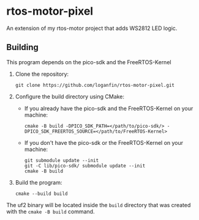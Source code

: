 # rtos-motor-pixel

An extension of my rtos-motor project that adds WS2812 LED logic.

## Building

This program depends on the pico-sdk and the FreeRTOS-Kernel

1. Clone the repository:

    ```
    git clone https://github.com/loganfin/rtos-motor-pixel.git
    ```

2. Configure the build directory using CMake:
    * If you already have the pico-sdk and the FreeRTOS-Kernel on your machine:

        ```
        cmake -B build -DPICO_SDK_PATH=</path/to/pico-sdk/> -DPICO_SDK_FREERTOS_SOURCE=</path/to/FreeRTOS-Kernel>
        ```

    * If you don't have the pico-sdk or the FreeRTOS-Kernel on your machine:

        ```
        git submodule update --init
        git -C lib/pico-sdk/ submodule update --init
        cmake -B build
        ```

3. Build the program:

    ```
    cmake --build build
    ```

The uf2 binary will be located inside the `build` directory that was created with the `cmake -B build` command.
